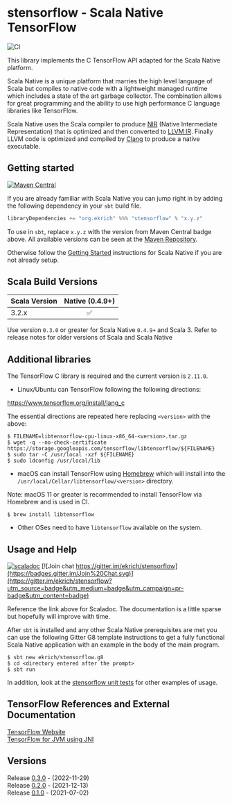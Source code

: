 # stensorflow - Scala Native TensorFlow
![CI](https://github.com/ekrich/stensorflow/workflows/CI/badge.svg)

This library implements the C TensorFlow API adapted for the Scala Native platform.

Scala Native is a unique platform that
marries the high level language of Scala but compiles to native code with a
lightweight managed runtime which includes a state of the art garbage collector.
The combination allows for great programming and the ability to use high
performance C language libraries like TensorFlow.

Scala Native uses the Scala compiler to produce
[NIR](https://scala-native.readthedocs.io/en/latest/contrib/nir.html)
(Native Intermediate Representation) that is optimized and then
converted to [LLVM IR](http://llvm.org/). Finally LLVM code is optimized
and compiled by [Clang](http://clang.llvm.org/) to produce a native executable.

## Getting started
[![Maven Central](https://img.shields.io/maven-central/v/org.ekrich/stensorflow_native0.4_3.svg)](https://maven-badges.herokuapp.com/maven-central/org.ekrich/stensorflow_native0.4_3)

If you are already familiar with Scala Native you can jump right in by adding the following dependency in your `sbt` build file.

```scala
libraryDependencies += "org.ekrich" %%% "stensorflow" % "x.y.z"
```

To use in `sbt`, replace `x.y.z` with the version from Maven Central badge above.
All available versions can be seen at the [Maven Repository](https://mvnrepository.com/artifact/org.ekrich/stensorflow).

Otherwise follow the [Getting Started](https://scala-native.readthedocs.io/en/latest/user/setup.html)
instructions for Scala Native if you are not already setup.

## Scala Build Versions

| Scala Version          | Native (0.4.9+)       |
| ---------------------- | :-------------------: |
| 3.2.x                  |          ✅           |

Use version `0.3.0` or greater for Scala Native `0.4.9+` and Scala 3.
Refer to release notes for older versions of Scala and Scala Native

## Additional libraries

The TensorFlow C library is required and the current version is `2.11.0`.

* Linux/Ubuntu can TensorFlow following the following directions:

https://www.tensorflow.org/install/lang_c

The essential directions are repeated here replacing `<version>` with the above:

```
$ FILENAME=libtensorflow-cpu-linux-x86_64-<version>.tar.gz
$ wget -q --no-check-certificate https://storage.googleapis.com/tensorflow/libtensorflow/${FILENAME}
$ sudo tar -C /usr/local -xzf ${FILENAME}
$ sudo ldconfig /usr/local/lib
```

* macOS can install TensorFlow using [Homebrew](https://formulae.brew.sh/formula/libtensorflow) 
which will install into the `/usr/local/Cellar/libtensorflow/<version>` directory.

Note: macOS 11 or greater is recommended to install TensorFlow via
Homebrew and is used in CI.

```
$ brew install libtensorflow
```

* Other OSes need to have `libtensorflow` available on the system.

## Usage and Help
[![scaladoc](https://www.javadoc.io/badge/org.ekrich/stensorflow_native0.4_3.svg?label=scaladoc)](https://www.javadoc.io/doc/org.ekrich/stensorflow_native0.4_3)
[![Join chat https://gitter.im/ekrich/stensorflow](https://badges.gitter.im/Join%20Chat.svg)](https://gitter.im/ekrich/stensorflow?utm_source=badge&utm_medium=badge&utm_campaign=pr-badge&utm_content=badge)

Reference the link above for Scaladoc. The documentation is a little sparse but hopefully will improve with time.

After `sbt` is installed and any other Scala Native prerequisites are met you can use the following Gitter G8 template instructions to get a fully functional Scala Native application with an example in the body of the main program.

```
$ sbt new ekrich/stensorflow.g8
$ cd <directory entered after the prompt>
$ sbt run
```

In addition, look at the [stensorflow unit tests](https://github.com/ekrich/stensorflow/blob/main/stensorflow/src/test/scala/org/ekrich/tensorflow/unsafe/TensorflowTest.scala) for other examples of usage.

## TensorFlow References and External Documentation

[TensorFlow Website](https://www.tensorflow.org/)<br/>
[TensorFlow for JVM using JNI](http://platanios.org/tensorflow_scala/)

## Versions

Release [0.3.0](https://github.com/ekrich/stensorflow/releases/tag/v0.3.0) - (2022-11-29)<br/>
Release [0.2.0](https://github.com/ekrich/stensorflow/releases/tag/v0.2.0) - (2021-12-13)<br/>
Release [0.1.0](https://github.com/ekrich/stensorflow/releases/tag/v0.1.0) - (2021-07-02)<br/>
